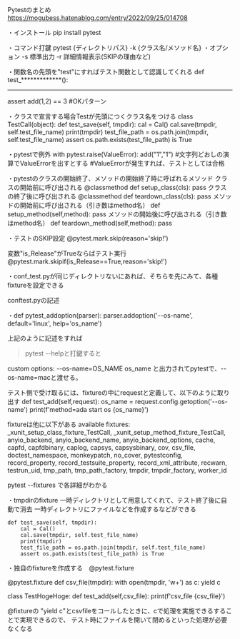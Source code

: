 Pytestのまとめ
https://mogubess.hatenablog.com/entry/2022/09/25/014708

・インストール
pip install pytest

・コマンド打鍵
pytest {ディレクトリパス} -k {クラス名/メソッド名}
・オプション
 -s 標準出力
 -r 詳細情報表示(SKIPの理由など)



・関数名の先頭を"test"にすればテスト関数として認識してくれる
def test_*************():
  ******
  assert add(1,2) == 3   #OKパターン

・クラスで宣言する場合Testが先頭につくクラス名をつける
class TestCall(object):
    def test_save(self, tmpdir):
        cal = Cal()
        cal.save(tmpdir, self.test_file_name)
        print(tmpdir)
        test_file_path = os.path.join(tmpdir, self.test_file_name)
        assert os.path.exists(test_file_path) is True

・pytestで例外
with pytest.raise(ValueError):
  add("1","1") #文字列どおしの演算でValueErrorを出すとする
  #ValueErrorが発生すれば、テストとしては合格

・pytestのクラスの開始終了、メソッドの開始終了時に呼ばれるメソッド
クラスの開始前に呼び出される
    @classmethod
    def setup_class(cls):
        pass
クラスの終了後に呼び出される
    @classmethod
    def teardown_class(cls):
        pass
メソッドの開始前に呼び出される（引き数はmethod名）
    def setup_method(self,method):
        pass
メソッドの開始後に呼び出される（引き数はmethod名）
    def teardown_method(self,method):
        pass

・テストのSKIP設定
@pytest.mark.skip(reason='skip!')

変数"is_Release"がTrueならばテスト実行
@pytest.mark.skipif(is_Release==True,reason='skip!')

・conf_test.pyが同じディレクトリないにあれば、そちらを先にみて、各種fixtureを設定できる

conftest.pyの記述

・def pytest_addoption(parser):
    parser.addoption('--os-name', default='linux', help='os_name')

上記のように記述をすれば
> pytest --helpと打鍵すると

custom options:
  --os-name=OS_NAME     os_name
と出力されてpytestで、--os-name=macと渡せる。

テスト側で受け取るには、fixtureの中にrequestと定義して、以下のように取り出す
  def test_add(self,request):
    os_name = request.config.getoption('--os-name')
    print(f'method=ada start os {os_name}')

fixtureは他に以下がある
 available fixtures: _xunit_setup_class_fixture_TestCall, _xunit_setup_method_fixture_TestCall, anyio_backend, anyio_backend_name, anyio_backend_options, cache, capfd, capfdbinary, caplog, capsys, capsysbinary, cov, csv_file, doctest_namespace, monkeypatch, no_cover, pytestconfig, record_property, record_testsuite_property, record_xml_attribute, recwarn, testrun_uid, tmp_path, tmp_path_factory, tmpdir, tmpdir_factory, worker_id

pytest --fixtures
で各詳細がわかる

・tmpdirのfixture
一時ディレクトリとして用意してくれて、テスト終了後に自動で消去
一時ディレクトリにファイルなどを作成するなどができる

    def test_save(self, tmpdir):
        cal = Cal()
        cal.save(tmpdir, self.test_file_name)
        print(tmpdir)
        test_file_path = os.path.join(tmpdir, self.test_file_name)
        assert os.path.exists(test_file_path) is True

・独自のfixtureを作成する　@pytest.fixture

@pytest.fixture
def csv_file(tmpdir):
    with open(tmpdir, 'w+') as c:
        yield c

class TestHogeHoge:
    def test_add(self,csv_file):
        print(f'csv_file {csv_file}')

@fixtureの "yield c"とcsvfileをコールしたときに、cで処理を実施できるすることで実現できるので、
テスト時にファイルを開いて閉めるといった処理が必要なくなる


